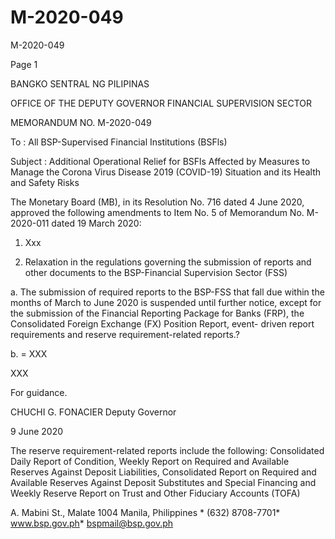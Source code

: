 # M-2020-049

M-2020-049

Page 1

BANGKO SENTRAL NG PILIPINAS

OFFICE OF THE DEPUTY GOVERNOR FINANCIAL SUPERVISION SECTOR

MEMORANDUM NO. M-2020-049

To : All BSP-Supervised Financial Institutions (BSFls)

Subject : Additional Operational Relief for BSFls Affected by Measures to Manage the Corona Virus Disease 2019 (COVID-19) Situation and its Health and Safety Risks

The Monetary Board (MB), in its Resolution No. 716 dated 4 June 2020, approved the following amendments to Item No. 5 of Memorandum No. M-2020-011 dated 19 March 2020:

1. Xxx

5. Relaxation in the regulations governing the submission of reports and other documents to the BSP-Financial Supervision Sector (FSS)

a. The submission of required reports to the BSP-FSS that fall due within the months of March to June 2020 is suspended until further notice, except for the submission of the Financial Reporting Package for Banks (FRP), the Consolidated Foreign Exchange (FX) Position Report, event- driven report requirements and reserve requirement-related reports.?

b. = XXX

XXX

For guidance.

CHUCHI G. FONACIER Deputy Governor

9 June 2020

The reserve requirement-related reports include the following: Consolidated Daily Report of Condition, Weekly Report on Required and Available Reserves Against Deposit Liabilities, Consolidated Report on Required and Available Reserves Against Deposit Substitutes and Special Financing and Weekly Reserve Report on Trust and Other Fiduciary Accounts (TOFA)

A. Mabini St., Malate 1004 Manila, Philippines * (632) 8708-7701* www.bsp.gov.ph* bspmail@bsp.gov.ph